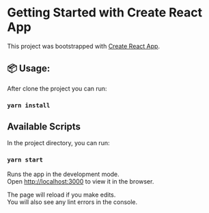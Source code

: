 # Getting Started with Create React App

This project was bootstrapped with [Create React App](https://github.com/facebook/create-react-app).

## 📦 Usage:

After clone the project you can run:

### `yarn install`

## Available Scripts

In the project directory, you can run:

### `yarn start`

Runs the app in the development mode.\
Open [http://localhost:3000](http://localhost:3000) to view it in the browser.

The page will reload if you make edits.\
You will also see any lint errors in the console.
